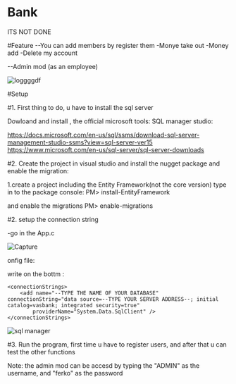 # Bank

ITS NOT DONE


#Feature
--You can add members by register them
    -Monye take out
    -Money add
    -Delete my account
   
--Admin mod (as an employee)


![loggggdf](https://user-images.githubusercontent.com/78962708/151859909-74420011-fc31-49f3-84a9-a0dddd3b9a85.JPG)



#Setup

#1. First thing to do, u have to install the sql server

Dowloand and install , the official microsoft tools:
SQL manager studio:


https://docs.microsoft.com/en-us/sql/ssms/download-sql-server-management-studio-ssms?view=sql-server-ver15
https://www.microsoft.com/en-us/sql-server/sql-server-downloads

#2. Create the project in visual studio and install the nugget package and enable the migration:

1.create a project including the Entity Framework(not the core version)
type in to the package console: 
PM> install-EntityFramework

and enable the migrations
PM> enable-migrations

#2. setup the connection string

-go in the App.c

![Capture](https://user-images.githubusercontent.com/78962708/151858608-c926f3e7-2255-4d56-9b38-3febc7505acf.JPG)


onfig file:

write on the bottm : 

    <connectionStrings>
        <add name="--TYPE THE NAME OF YOUR DATABASE" connectionString="data source=--TYPE YOUR SERVER ADDRESS--; initial catalog=vasbank; integrated security=true"
            providerName="System.Data.SqlClient" />
    </connectionStrings>
    
 ![sql manager](https://user-images.githubusercontent.com/78962708/151858565-b791c20c-574f-4a35-8f29-3eb01ce821e4.JPG)

    
#3. Run the program, first time u have to register users, and after that u can test the other functions

Note: the admin mod can be accesd by typing the "ADMIN" as the username, and "ferko" as the password







